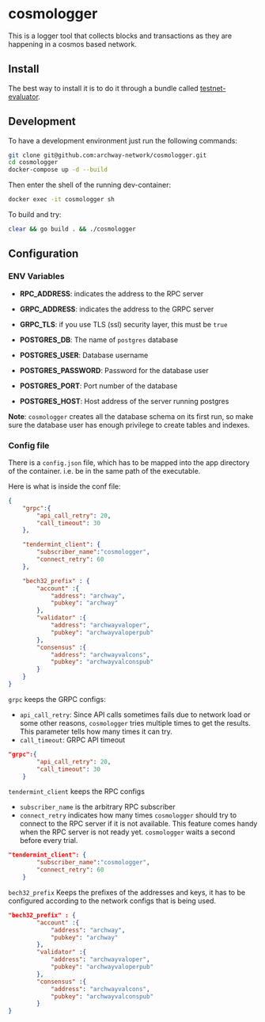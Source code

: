 # cosmologger
This is a logger tool that collects blocks and transactions as they are happening in a cosmos based network.

## Install
The best way to install it is to do it through a bundle called [testnet-evaluator](https://github.com/archway-network/testnet-evaluator/). 

## Development

To have a development environment just run the following commands:
```bash
git clone git@github.com:archway-network/cosmologger.git
cd cosmologger
docker-compose up -d --build
```

Then enter the shell of the running dev-container:

```bash
docker exec -it cosmologger sh
```

To build and try:

```bash
clear && go build . && ./cosmologger
```


## Configuration

### ENV Variables

* **RPC_ADDRESS**: indicates the address to the RPC server
* **GRPC_ADDRESS**: indicates the address to the GRPC server
* **GRPC_TLS**: if you use TLS (ssl) security layer, this must be `true`

* **POSTGRES_DB**: The name of `postgres` database
* **POSTGRES_USER**: Database username
* **POSTGRES_PASSWORD**: Password for the database user
* **POSTGRES_PORT**: Port number of the database
* **POSTGRES_HOST**: Host address of the server running postgres

**Note**: `cosmologger` creates all the database schema on its first run, so make sure the database user has enough privilege to create tables and indexes.


### Config file
There is a `config.json` file, which has to be mapped into the app directory of the container. i.e. be in the same path of the executable.

Here is what is inside the conf file:

```json
{
    "grpc":{
        "api_call_retry": 20,
        "call_timeout": 30
    },

    "tendermint_client": {
        "subscriber_name":"cosmologger",
        "connect_retry": 60
    },

    "bech32_prefix" : {
        "account" :{
            "address": "archway",
            "pubkey": "archway"
        },
        "validator" :{
            "address": "archwayvaloper",
            "pubkey": "archwayvaloperpub"
        },
        "consensus" :{
            "address": "archwayvalcons",
            "pubkey": "archwayvalconspub"
        }
    }
}
```

`grpc` keeps the GRPC configs:

* `api_call_retry`: Since API calls sometimes fails due to network load or some other reasons, `cosmologger` tries multiple times to get the results. This parameter tells how many times it can try.
* `call_timeout`: GRPC API timeout

```json
"grpc":{
        "api_call_retry": 20,
        "call_timeout": 30
    }
```

`tendermint_client` keeps the RPC configs

* `subscriber_name` is the arbitrary RPC subscriber
* `connect_retry` indicates how many times `cosmologger` should try to connect to the RPC server if it is not available. This feature comes handy when the RPC server is not ready yet. `cosmologger` waits a second before every trial.

```json
"tendermint_client": {
        "subscriber_name":"cosmologger",
        "connect_retry": 60
    }
```

`bech32_prefix` Keeps the prefixes of the addresses and keys, it has to be configured according to the network configs that is being used.

```json
"bech32_prefix" : {
        "account" :{
            "address": "archway",
            "pubkey": "archway"
        },
        "validator" :{
            "address": "archwayvaloper",
            "pubkey": "archwayvaloperpub"
        },
        "consensus" :{
            "address": "archwayvalcons",
            "pubkey": "archwayvalconspub"
        }
}
```